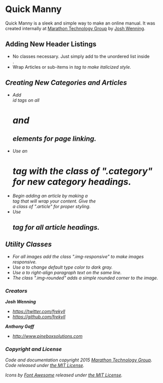 # Quick Manny

Quick Manny is a sleek and simple way to make an online manual. It was created internally at [Marathon Technology Group](https://www.marathontechgroup.com) by [Josh Wenning](https://twitter.com/frekyll).

## Adding New Header Listings

- No classes necessary. Just simply add to the unordered list inside <nav>.
- Wrap Articles or sub-items in <em> tag to make italicized style.

## Creating New Categories and Articles

- Add <div> id tags on all <h1> and <h2> elements for page linking.
- Use an <h1> tag with the class of ".category" for new category headings.
- Begin adding an article by making a <div> tag that will wrap your content. Give the <div> a class of ".article" for proper styling.
- Use <h2> tag for all article headings.

## Utility Classes

- For all images add the class ".img-responsive" to make images responsive.
- Use a <span class="darken"> to change default type color to dark gray.
- Use a <span class="text-right"> to right-align paragraph text on the same line.
- The class ".img-rounded" adds a simple rounded corner to the image.

### Creators

**Josh Wenning**

- <https://twitter.com/frekyll>
- <https://github.com/frekyll>

**Anthony Gaff**

- <http://www.pineboxsolutions.com>

### Copyright and License

Code and documentation copyright 2015 [Marathon Technology Group](https://www.marathontechgroup.com/). Code released under [the MIT License](https://github.com/frekyll/quick-manny/blob/gh-pages/LICENSE).

Icons by [Font Awesome](http://fontawesome.io) released under [the MIT License](http://fontawesome.io/license).
